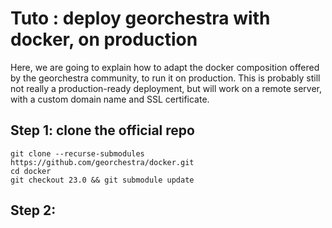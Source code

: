 # Tuto : deploy georchestra with docker, on production

Here, we are going to explain how to adapt the docker composition offered by the georchestra community, to run it on production.
This is probably still not really a production-ready deployment, but will work on a remote server, with a custom domain name and SSL certificate.

## Step 1: clone the official repo
```
git clone --recurse-submodules https://github.com/georchestra/docker.git
cd docker
git checkout 23.0 && git submodule update
```

## Step 2: